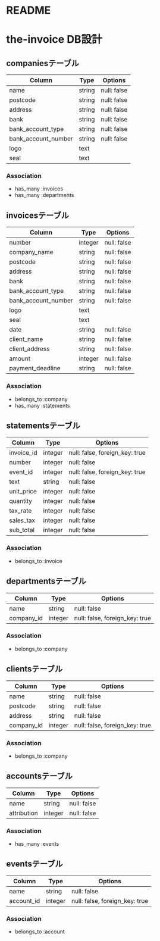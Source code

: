 # README

# the-invoice DB設計
## companiesテーブル
|Column|Type|Options|
|------|----|-------|
|name|string|null: false|
|postcode|string|null: false|
|address|string|null: false|
|bank|string|null: false|
|bank_account_type|string|null: false|
|bank_account_number|string|null: false|
|logo|text||
|seal|text||
### Association
- has_many :invoices
- has_many :departments

## invoicesテーブル
|Column|Type|Options|
|------|----|-------|
|number|integer|null: false|
|company_name|string|null: false|
|postcode|string|null: false|
|address|string|null: false|
|bank|string|null: false|
|bank_account_type|string|null: false|
|bank_account_number|string|null: false|
|logo|text||
|seal|text||
|date|string|null: false|
|client_name|string|null: false|
|client_address|string|null: false|
|amount|integer|null: false|
|payment_deadline|string|null: false|
### Association
- belongs_to :company
- has_many :statements

## statementsテーブル
|Column|Type|Options|
|------|----|-------|
|invoice_id|integer|null: false, foreign_key: true|
|number|integer|null: false|
|event_id|integer|null: false, foreign_key: true|
|text|string|null: false|
|unit_price|integer|null: false|
|quantity|integer|null: false|
|tax_rate|integer|null: false|
|sales_tax|integer|null: false|
|sub_total|integer|null: false|
### Association
- belongs_to :invoice

## departmentsテーブル
|Column|Type|Options|
|------|----|-------|
|name|string|null: false|
|company_id|integer|null: false, foreign_key: true|
### Association
- belongs_to :company

## clientsテーブル
|Column|Type|Options|
|------|----|-------|
|name|string|null: false|
|postcode|string|null: false|
|address|string|null: false|
|company_id|integer|null: false, foreign_key: true|
### Association
- belongs_to :company

## accountsテーブル
|Column|Type|Options|
|------|----|-------|
|name|string|null: false|
|attribution|integer|null: false|
### Association
- has_many :events

## eventsテーブル
|Column|Type|Options|
|------|----|-------|
|name|string|null: false|
|account_id|integer|null: false, foreign_key: true|
### Association
- belongs_to :account


